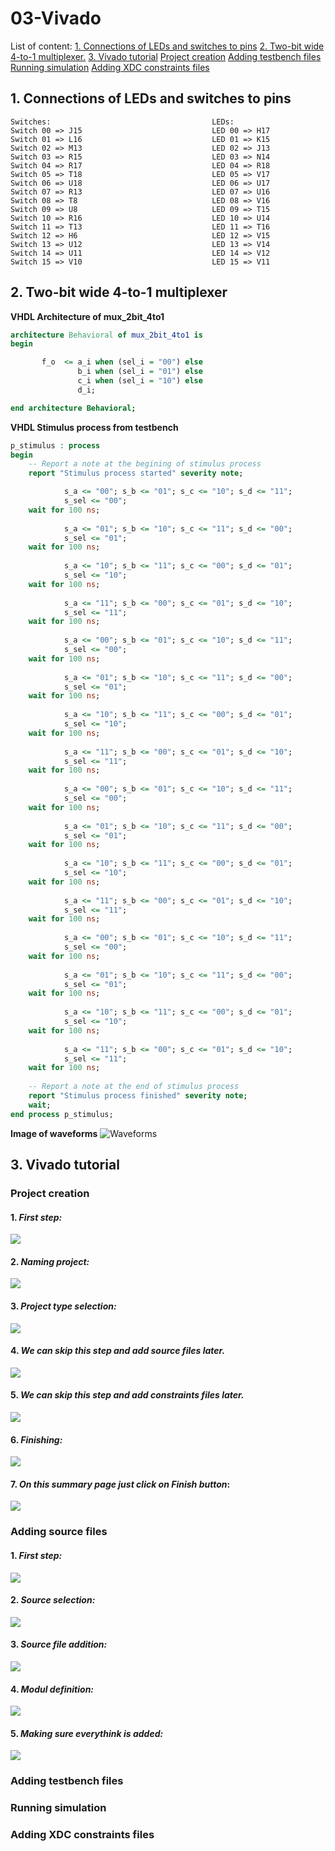 # 03-Vivado
List of content:
[1. Connections of LEDs and switches to pins](#1.-connections-of-LEDs-and-switches-to-pins)
[2. Two-bit wide 4-to-1 multiplexer.](#2.-Two-bit-wide-4-to-1-multiplexer)
[3. Vivado tutorial](#Vivado-tutorial)
   [   Project creation](#Project-creation)
   [   Adding testbench files](#Adding-testbench-files)
   [   Running simulation](#Running-simulation)
   [   Adding XDC constraints files](#Adding-XDC-constraints-files)


## 1. Connections of LEDs and switches to pins
```
Switches:                                    LEDs:
Switch 00 => J15                             LED 00 => H17
Switch 01 => L16                             LED 01 => K15
Switch 02 => M13                             LED 02 => J13
Switch 03 => R15                             LED 03 => N14
Switch 04 => R17                             LED 04 => R18
Switch 05 => T18                             LED 05 => V17
Switch 06 => U18                             LED 06 => U17
Switch 07 => R13                             LED 07 => U16
Switch 08 => T8                              LED 08 => V16
Switch 09 => U8                              LED 09 => T15
Switch 10 => R16                             LED 10 => U14
Switch 11 => T13                             LED 11 => T16
Switch 12 => H6                              LED 12 => V15
Switch 13 => U12                             LED 13 => V14
Switch 14 => U11                             LED 14 => V12
Switch 15 => V10                             LED 15 => V11
```


## 2. Two-bit wide 4-to-1 multiplexer

**VHDL Architecture of mux_2bit_4to1**
```vhdl
architecture Behavioral of mux_2bit_4to1 is
begin

       f_o  <= a_i when (sel_i = "00") else
               b_i when (sel_i = "01") else
               c_i when (sel_i = "10") else
               d_i;

end architecture Behavioral;
```

**VHDL Stimulus process from testbench**
```vhdl
p_stimulus : process
begin
    -- Report a note at the begining of stimulus process
    report "Stimulus process started" severity note;

            s_a <= "00"; s_b <= "01"; s_c <= "10"; s_d <= "11"; 
            s_sel <= "00";
    wait for 100 ns;
   
            s_a <= "01"; s_b <= "10"; s_c <= "11"; s_d <= "00"; 
            s_sel <= "01";
    wait for 100 ns;
    
            s_a <= "10"; s_b <= "11"; s_c <= "00"; s_d <= "01";
            s_sel <= "10";
    wait for 100 ns;
    
            s_a <= "11"; s_b <= "00"; s_c <= "01"; s_d <= "10";
            s_sel <= "11";
    wait for 100 ns;
    
            s_a <= "00"; s_b <= "01"; s_c <= "10"; s_d <= "11"; 
            s_sel <= "00";
    wait for 100 ns;
   
            s_a <= "01"; s_b <= "10"; s_c <= "11"; s_d <= "00"; 
            s_sel <= "01";
    wait for 100 ns;
    
            s_a <= "10"; s_b <= "11"; s_c <= "00"; s_d <= "01";
            s_sel <= "10";
    wait for 100 ns;
    
            s_a <= "11"; s_b <= "00"; s_c <= "01"; s_d <= "10";
            s_sel <= "11";
    wait for 100 ns;
    
            s_a <= "00"; s_b <= "01"; s_c <= "10"; s_d <= "11"; 
            s_sel <= "00";
    wait for 100 ns;
   
            s_a <= "01"; s_b <= "10"; s_c <= "11"; s_d <= "00"; 
            s_sel <= "01";
    wait for 100 ns;
    
            s_a <= "10"; s_b <= "11"; s_c <= "00"; s_d <= "01";
            s_sel <= "10";
    wait for 100 ns;
    
            s_a <= "11"; s_b <= "00"; s_c <= "01"; s_d <= "10";
            s_sel <= "11";
    wait for 100 ns;
    
            s_a <= "00"; s_b <= "01"; s_c <= "10"; s_d <= "11"; 
            s_sel <= "00";
    wait for 100 ns;
   
            s_a <= "01"; s_b <= "10"; s_c <= "11"; s_d <= "00"; 
            s_sel <= "01";
    wait for 100 ns;
    
            s_a <= "10"; s_b <= "11"; s_c <= "00"; s_d <= "01";
            s_sel <= "10";
    wait for 100 ns;
    
            s_a <= "11"; s_b <= "00"; s_c <= "01"; s_d <= "10";
            s_sel <= "11";
    wait for 100 ns;   
      
    -- Report a note at the end of stimulus process
    report "Stimulus process finished" severity note;
    wait;
end process p_stimulus;
```
**Image of waveforms**
![Waveforms](Images/waveforms.png)


## 3. Vivado tutorial

### **Project creation**

#### 1. *First step:*
![](Images/1.png)
#### 2. *Naming project:*
![](Images/2.png)
#### 3. *Project type selection:*
![](Images/3.png)
#### 4. *We can skip this step and add source files later.*
 ![](Images/5.png)
 #### 5. *We can skip this step and add constraints files later.*
 ![](Images/6.png)
 #### 6. *Finishing:*
 ![](Images/8.png)
 #### 7. *On this summary page just click on **Finish** button*:
 ![](Images/4.png)
 
 
### **Adding source files**

#### 1. *First step:*
![](Images/1a.png)
#### 2. *Source selection:*
![](Images/2d.png)
#### 3. *Source file addition:*
![](Images/3d.png)
#### 4. *Modul definition:*
![](Images/4d.png)
#### 5. *Making sure everythink is added:*
![](Images/5d.png)

### **Adding testbench files**

### **Running simulation**

### **Adding XDC constraints files**

